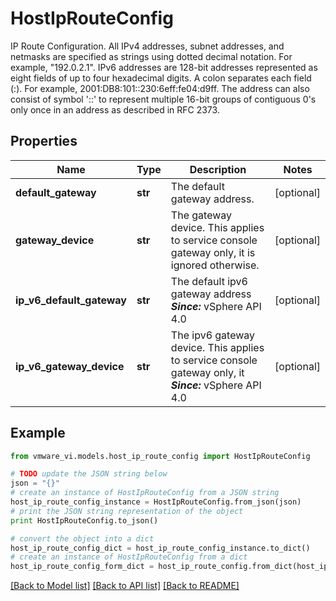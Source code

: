# HostIpRouteConfig

IP Route Configuration.  All IPv4 addresses, subnet addresses, and netmasks are specified as strings using dotted decimal notation. For example, \"192.0.2.1\". IPv6 addresses are 128-bit addresses represented as eight fields of up to four hexadecimal digits. A colon separates each field (:). For example, 2001:DB8:101::230:6eff:fe04:d9ff. The address can also consist of symbol '::' to represent multiple 16-bit groups of contiguous 0's only once in an address as described in RFC 2373. 

## Properties
Name | Type | Description | Notes
------------ | ------------- | ------------- | -------------
**default_gateway** | **str** | The default gateway address.  | [optional] 
**gateway_device** | **str** | The gateway device.  This applies to service console gateway only, it is ignored otherwise.  | [optional] 
**ip_v6_default_gateway** | **str** | The default ipv6 gateway address  ***Since:*** vSphere API 4.0  | [optional] 
**ip_v6_gateway_device** | **str** | The ipv6 gateway device.  This applies to service console gateway only, it  ***Since:*** vSphere API 4.0  | [optional] 

## Example

```python
from vmware_vi.models.host_ip_route_config import HostIpRouteConfig

# TODO update the JSON string below
json = "{}"
# create an instance of HostIpRouteConfig from a JSON string
host_ip_route_config_instance = HostIpRouteConfig.from_json(json)
# print the JSON string representation of the object
print HostIpRouteConfig.to_json()

# convert the object into a dict
host_ip_route_config_dict = host_ip_route_config_instance.to_dict()
# create an instance of HostIpRouteConfig from a dict
host_ip_route_config_form_dict = host_ip_route_config.from_dict(host_ip_route_config_dict)
```
[[Back to Model list]](../README.md#documentation-for-models) [[Back to API list]](../README.md#documentation-for-api-endpoints) [[Back to README]](../README.md)


